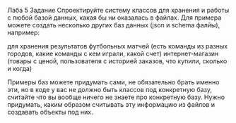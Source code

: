 Лаба 5
Задание
Спроектируйте систему классов для хранения и работы с любой базой данных, какая бы ни оказалась в файлах. Для примера можете создать несколько других баз данных (json и schema фалйы), например:

для хранения результатов футбольных матчей (есть команды из разных городов, какие команды с кем играли, какой счет)
интернет-магазин (товары с ценой, пользователя с историей заказов, что купили, сколько и когда)

Примеры баз можете придумать сами, не обязательно брать именно эти, но в коде у вас не должно быть классов под конкретную базу, считайте что вы вообще ничего не знаете про конкретную базу. Нужно придумать, каким образом считывать эту информацию из файлов и создавать объекты под них.
